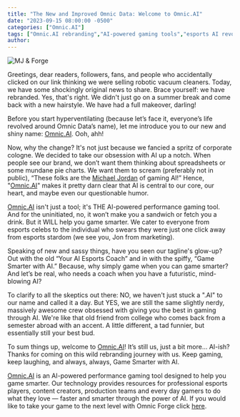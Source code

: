 ```yaml
---
title: "The New and Improved Omnic Data: Welcome to Omnic.AI"
date: "2023-09-15 08:00:00 -0500"
categories: ["Omnic.AI"]
tags: ["Omnic.AI rebranding","AI-powered gaming tools","esports AI revolution","Game Smarter with AI","Omnic Data evolution","next-gen gaming technology","AI in esports","Omnic.AI gaming edge","professional gaming AI tools","esports content creators AI"]
author:
---
```


![MJ & Forge](/2023-09-15-The-New-and-Improved-Omnic-Data-Welcome-to-Omnic.AI.png)

Greetings, dear readers, followers, fans, and people who accidentally clicked on our link thinking we were selling robotic vacuum cleaners. Today, we have some shockingly original news to share. Brace yourself: we have rebranded. Yes, that's right. We didn't just go on a summer break and come back with a new hairstyle. We have had a full makeover, darling!

Before you start hyperventilating (because let’s face it, everyone’s life revolved around Omnic Data’s name), let me introduce you to our new and shiny name: [Omnic.AI](https://www.omnic.ai/). Ooh, ahh!

Now, why the change? It's not just because we fancied a spritz of corporate cologne. We decided to take our obsession with AI up a notch. When people see our brand, we don’t want them thinking about spreadsheets or some mundane pie charts. We want them to scream (preferably not in public), “These folks are the [Michael Jordan](https://en.wikipedia.org/wiki/Michael_Jordan) of gaming AI!” Hence, "[Omnic.AI](https://www.omnic.ai/)" makes it pretty darn clear that AI is central to our core, our heart, and maybe even our questionable humor.

[Omnic.AI](https://www.omnic.ai/) isn't just a tool; it's THE AI-powered performance gaming tool. And for the uninitiated, no, it won’t make you a sandwich or fetch you a drink. But it WILL help you game smarter. We cater to everyone from esports celebs to the individual who swears they were just one click away from esports stardom (we see you, Jon from marketing).

Speaking of new and sassy things, have you seen our tagline's glow-up? Out with the old “Your AI Esports Coach” and in with the spiffy, “Game Smarter with AI.” Because, why simply game when you can game smarter? And let’s be real, who needs a coach when you have a futuristic, mind-blowing AI?

To clarify to all the skeptics out there: NO, we haven't just stuck a ".AI" to our name and called it a day. But YES, we are still the same slightly nerdy, massively awesome crew obsessed with giving you the best in gaming through AI. We're like that old friend from college who comes back from a semester abroad with an accent. A little different, a tad funnier, but essentially still your best bud.

To sum things up, welcome to [Omnic.AI](https://www.omnic.ai/)! It’s still us, just a bit more... AI-ish? Thanks for coming on this wild rebranding journey with us. Keep gaming, keep laughing, and always, always, Game Smarter with AI.

[Omnic.AI](https://www.omnic.ai/) is an AI-powered performance gaming tool designed to help you game smarter. Our technology provides resources for professional esports players, content creators, production teams and every day gamers to do what they love — faster and smarter through the power of AI. If you would like to take your game to the next level with Omnic Forge click [here](https://forge.omnic.ai/).